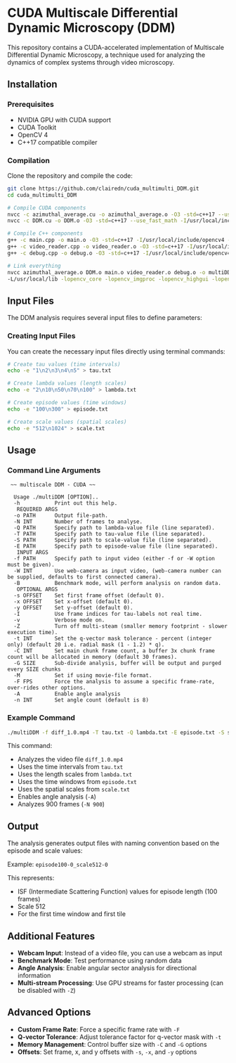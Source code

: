 # CUDA Multiscale Differential Dynamic Microscopy (DDM)

This repository contains a CUDA-accelerated implementation of Multiscale Differential Dynamic Microscopy, a technique used for analyzing the dynamics of complex systems through video microscopy.

## Installation

### Prerequisites
- NVIDIA GPU with CUDA support
- CUDA Toolkit
- OpenCV 4
- C++17 compatible compiler

### Compilation

Clone the repository and compile the code:

```bash
git clone https://github.com/clairedn/cuda_multimulti_DDM.git
cd cuda_multimulti_DDM

# Compile CUDA components
nvcc -c azimuthal_average.cu -o azimuthal_average.o -O3 -std=c++17 --use_fast_math -I/usr/local/include/opencv4 -I/usr/local/include/opencv4/opencv2
nvcc -c DDM.cu -o DDM.o -O3 -std=c++17 --use_fast_math -I/usr/local/include/opencv4 -I/usr/local/include/opencv4/opencv2

# Compile C++ components
g++ -c main.cpp -o main.o -O3 -std=c++17 -I/usr/local/include/opencv4 -I/usr/local/include/opencv4/opencv2
g++ -c video_reader.cpp -o video_reader.o -O3 -std=c++17 -I/usr/local/include/opencv4 -I/usr/local/include/opencv4/opencv2
g++ -c debug.cpp -o debug.o -O3 -std=c++17 -I/usr/local/include/opencv4 -I/usr/local/include/opencv4/opencv2

# Link everything
nvcc azimuthal_average.o DDM.o main.o video_reader.o debug.o -o multiDDM \
-L/usr/local/lib -lopencv_core -lopencv_imgproc -lopencv_highgui -lopencv_videoio -lcufft -lnvToolsExt
```

## Input Files

The DDM analysis requires several input files to define parameters:

### Creating Input Files

You can create the necessary input files directly using terminal commands:

```bash
# Create tau values (time intervals)
echo -e "1\n2\n3\n4\n5" > tau.txt

# Create lambda values (length scales)
echo -e "2\n10\n50\n70\n100" > lambda.txt

# Create episode values (time windows)
echo -e "100\n300" > episode.txt

# Create scale values (spatial scales)
echo -e "512\n1024" > scale.txt
```

## Usage

### Command Line Arguments

```
 ~~ multiscale DDM - CUDA ~~ 

  Usage ./multiDDM [OPTION]..
  -h           Print out this help.
   REQUIRED ARGS
  -o PATH      Output file-path.
  -N INT       Number of frames to analyse.
  -Q PATH      Specify path to lambda-value file (line separated).
  -T PATH      Specify path to tau-value file (line separated).
  -S PATH      Specify path to scale-value file (line separated).
  -E PATH      Specify path to episode-value file (line separated).
   INPUT ARGS
  -f PATH      Specify path to input video (either -f or -W option must be given).
  -W INT       Use web-camera as input video, (web-camera number can be supplied, defaults to first connected camera).
  -B           Benchmark mode, will perform analysis on random data.
   OPTIONAL ARGS
  -s OFFSET    Set first frame offset (default 0).
  -x OFFSET    Set x-offset (default 0).
  -y OFFSET    Set y-offset (default 0).
  -I           Use frame indices for tau-labels not real time.
  -v           Verbose mode on.
  -Z           Turn off multi-steam (smaller memory footprint - slower execution time).
  -t INT       Set the q-vector mask tolerance - percent (integer only) (default 20 i.e. radial mask (1 - 1.2) * q).
  -C INT       Set main chunk frame count, a buffer 3x chunk frame count will be allocated in memory (default 30 frames).
  -G SIZE      Sub-divide analysis, buffer will be output and purged every SIZE chunks
  -M           Set if using movie-file format.
  -F FPS       Force the analysis to assume a specific frame-rate, over-rides other options.
  -A           Enable angle analysis
  -n INT       Set angle count (default is 8)
```

### Example Command

```bash
./multiDDM -f diff_1.0.mp4 -T tau.txt -Q lambda.txt -E episode.txt -S scale.txt -A -N 900
```

This command:
- Analyzes the video file `diff_1.0.mp4`
- Uses the time intervals from `tau.txt`
- Uses the length scales from `lambda.txt`
- Uses the time windows from `episode.txt`
- Uses the spatial scales from `scale.txt`
- Enables angle analysis (`-A`)
- Analyzes 900 frames (`-N 900`)

## Output

The analysis generates output files with naming convention based on the episode and scale values:

Example: `episode100-0_scale512-0`

This represents:
- ISF (Intermediate Scattering Function) values for episode length (100 frames)
- Scale 512
- For the first time window and first tile

## Additional Features

- **Webcam Input**: Instead of a video file, you can use a webcam as input
- **Benchmark Mode**: Test performance using random data
- **Angle Analysis**: Enable angular sector analysis for directional information
- **Multi-stream Processing**: Use GPU streams for faster processing (can be disabled with `-Z`)

## Advanced Options

- **Custom Frame Rate**: Force a specific frame rate with `-F`
- **Q-vector Tolerance**: Adjust tolerance factor for q-vector mask with `-t`
- **Memory Management**: Control buffer size with `-C` and `-G` options
- **Offsets**: Set frame, x, and y offsets with `-s`, `-x`, and `-y` options 